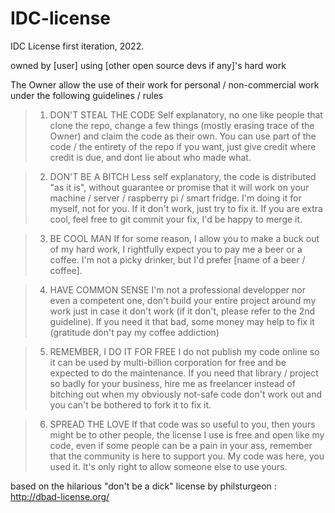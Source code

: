 # IDC-license

IDC License first iteration, 2022.

owned by [user] using [other open source devs if any]'s hard work

The Owner allow the use of their work for personal / non-commercial work under the following guidelines / rules

> 1. DON'T STEAL THE CODE
Self explanatory, no one like people that clone the repo, change a few things (mostly erasing trace of the Owner) and claim the code as their own. You can use part of the code / the entirety of the repo if you want, just give credit where credit is due, and dont lie about who made what.

> 2. DON'T BE A BITCH
Less self explanatory, the code is distributed "as it is", without guarantee or promise that it will work on your machine / server / raspberry pi / smart fridge. I'm doing it for myself, not for you. If it don't work, just try to fix it. If you are extra cool, feel free to git commit your fix, I'd be happy to merge it.

> 3. BE COOL MAN
If for some reason, I allow you to make a buck out of my hard work, I rightfully expect you to pay me a beer or a coffee. I'm not a picky drinker, but I'd prefer [name of a beer / coffee].

> 4. HAVE COMMON SENSE
I'm not a professional developper nor even a competent one, don't build your entire project around my work just in case it don't work (if it don't, please refer to the 2nd guideline). If you need it that bad, some money may help to fix it (gratitude don't pay my coffee addiction)

> 5. REMEMBER, I DO IT FOR FREE
I do not publish my code online so it can be used by multi-billion corporation for free and be expected to do the maintenance. If you need that library / project so badly for your business, hire me as freelancer instead of bitching out when my obviously not-safe code don't work out and you can't be bothered to fork it to fix it.

> 6. SPREAD THE LOVE
If that code was so useful to you, then yours might be to other people, the license I use is free and open like my code, even if some people can be a pain in your ass, remember that the community is here to support you. My code was here, you used it. It's only right to allow someone else to use yours.

based on the hilarious "don't be a dick" license by philsturgeon : 
http://dbad-license.org/

